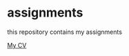 # assignments
this repository contains my assignments

[My CV](https://github.com/jaimerozema/assignment/blob/master/CV.md)

